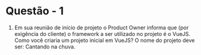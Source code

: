 # Questão - 1

1. Em sua reunião de início de projeto o Product Owner informa que (por exigência do cliente)
o framework a ser utilizado no projeto é o VueJS. Como você criaria um projeto inicial em
VueJS? O nome do projeto deve ser: Cantando na chuva.
